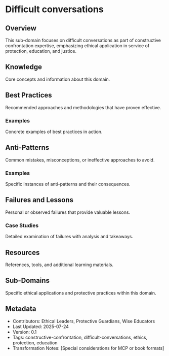 # Difficult conversations

## Overview
This sub-domain focuses on difficult conversations as part of constructive confrontation expertise, emphasizing ethical application in service of protection, education, and justice.

## Knowledge
Core concepts and information about this domain.

## Best Practices
Recommended approaches and methodologies that have proven effective.

### Examples
Concrete examples of best practices in action.

## Anti-Patterns
Common mistakes, misconceptions, or ineffective approaches to avoid.

### Examples
Specific instances of anti-patterns and their consequences.

## Failures and Lessons
Personal or observed failures that provide valuable lessons.

### Case Studies
Detailed examination of failures with analysis and takeaways.

## Resources
References, tools, and additional learning materials.

## Sub-Domains
Specific ethical applications and protective practices within this domain.

## Metadata
- Contributors: Ethical Leaders, Protective Guardians, Wise Educators
- Last Updated: 2025-07-24
- Version: 0.1
- Tags: constructive-confrontation, difficult-conversations, ethics, protection, education
- Transformation Notes: [Special considerations for MCP or book formats] 